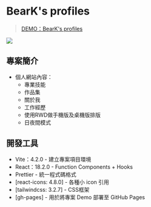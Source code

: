 # BearK's profiles

> [DEMO：BearK's profiles](https://beark0515.github.io/profile-web/)


![](https://upload.cc/i1/2023/04/02/wm8GVo.png
)

## 專案簡介

- 個人網站內容：
  - 專業技能
  - 作品集
  - 關於我
  - 工作經歷
  - 使用RWD做手機版及桌機版排版
  - 日夜間模式

## 開發工具

- Vite：4.2.0 - 建立專案項目環境
- React：18.2.0 - Function Components + Hooks
- Prettier - 統一程式碼格式
- [react-icons: 4.8.0] - 各種小 icon 引用
- [tailwindcss: 3.2.7] - CSS框架
- [gh-pages] - 用於將專案 Demo 部署至 GitHub Pages
